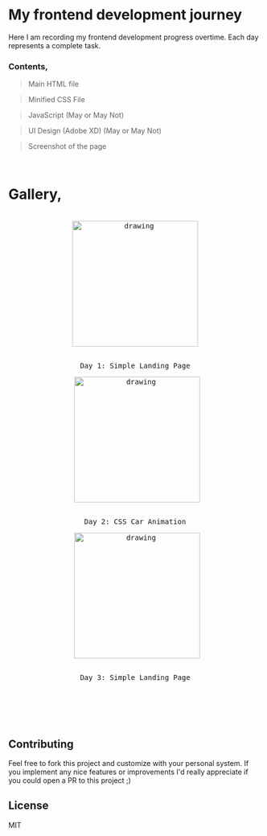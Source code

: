 # My frontend development journey

Here I am recording my frontend development progress overtime. Each day represents a complete task.
### Contents,
> Main HTML file

> Minified CSS File

> JavaScript (May or May Not)

> UI Design (Adobe XD) (May or May Not)

> Screenshot of the page


<br>


# Gallery,


<br>
<div align="center">
<kbd >
<img align="center" src="https://raw.githubusercontent.com/mehedi705/Frontend-Developmet-Journey/main/Day%201/UI/Landing%20Page%201.jpg" alt="drawing" width="250"/>
    <br>
    <p align="center"><br>Day 1: Simple Landing Page</p>
</kbd>
&nbsp;

<kbd >
<img align="center" src="https://raw.githubusercontent.com/mehedi705/Frontend-Developmet-Journey/main/Day%202/UI/CSS%20Car%20Animation.png" alt="drawing" width="250"/>
    <br>
    <p align="center"><br>Day 2: CSS Car Animation</p>
</kbd>
&nbsp;

<kbd >
<img align="center" src="https://raw.githubusercontent.com/mehedi705/Frontend-Developmet-Journey/main/Day%201/UI/Landing%20Page%201.jpg" alt="drawing" width="250"/>
    <br>
    <p align="center"><br>Day 3: Simple Landing Page</p>
</kbd>
&nbsp;
</div>



<br>
<br>
<br>


## Contributing

Feel free to fork this project and customize with your personal system. If you implement any nice features or improvements I'd really appreciate if you could open a PR to this project ;)

## License

MIT


<br>

